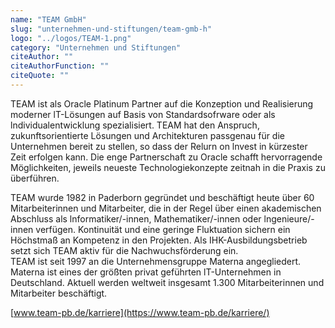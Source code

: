 ```yaml
---
name: "TEAM GmbH"
slug: "unternehmen-und-stiftungen/team-gmb-h"
logo: "../logos/TEAM-1.png"
category: "Unternehmen und Stiftungen"
citeAuthor: ""
citeAuthorFunction: ""
citeQuote: ""
---
```


TEAM ist als Oracle Platinum Partner auf die Konzeption und Realisierung moderner lT-Lösungen auf Basis von Standardsofrware oder als lndividualentwicklung spezialisiert. TEAM hat den Anspruch, zukunftsorientierte Lösungen und Architekturen passgenau für die Unternehmen bereit zu stellen, so dass der Relurn on lnvest in kürzester Zeit erfolgen kann. Die enge Partnerschaft zu Oracle schafft hervorragende Möglichkeiten, jeweils neueste Technologiekonzepte zeitnah in die Praxis zu überführen.

TEAM wurde 1982 in Paderborn gegründet und beschäftigt heute über 60 Mitarbeiterinnen und Mitarbeiter, die in der Regel über einen akademischen Abschluss als lnformatiker/-innen, Mathematiker/-innen oder lngenieure/-innen verfügen. Kontinuität und eine geringe Fluktuation sichern ein Höchstmaß an Kompetenz in den Projekten. Als IHK-Ausbildungsbetrieb setzt sich TEAM aktiv für die Nachwuchsförderung ein.  
TEAM ist seit 1997 an die Unternehmensgruppe Materna angegliedert. Materna ist eines der größten privat geführten lT-Unternehmen in Deutschland. Aktuell werden weltweit insgesamt 1.300 Mitarbeiterinnen und Mitarbeiter beschäftigt.

[www.team-pb.de/karriere](https://www.team-pb.de/karriere/)
